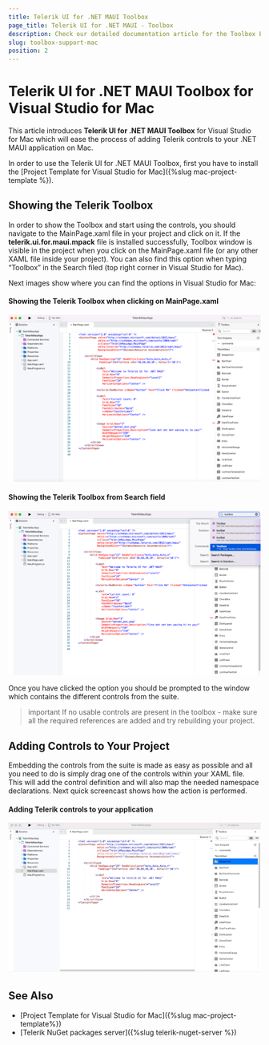 ```yaml
---
title: Telerik UI for .NET MAUI Toolbox
page_title: Telerik UI for .NET MAUI - Toolbox
description: Check our detailed documentation article for the Toolbox Extension of Telerik UI for .NET MAUI on Mac.
slug: toolbox-support-mac
position: 2
---
```


# Telerik UI for .NET MAUI Toolbox for Visual Studio for Mac

This article introduces **Telerik UI for .NET MAUI Toolbox** for Visual Studio for Mac which will ease the process of adding Telerik controls to your .NET MAUI application on Mac. 

In order to use the Telerik UI for .NET MAUI Toolbox, first you have to install the [Project Template for Visual Studio for Mac]({%slug mac-project-template %}). 

## Showing the Telerik Toolbox

In order to show the Toolbox and start using the controls, you should navigate to the MainPage.xaml file in your project and click on it. If the **telerik.ui.for.maui.mpack** file is installed successfully, Toolbox window is visible in the project when you click on the MainPage.xaml file (or any other XAML file inside your project). You can also find this option when typing “Toolbox” in the Search filed (top right corner in Visual Studio for Mac).

Next images show where you can find the options in Visual Studio for Mac:

#### Showing the Telerik Toolbox when clicking on MainPage.xaml 
![Telerik .NET MAUI Toolbox](images/enabled_toolbox_mac.png)

#### Showing the Telerik Toolbox from Search field
![Telerik .NET MAUI Toolbox](images/search_toolbox_mac.png)

Once you have clicked the option you should be prompted to the window which contains the different controls from the suite. 

>important If no usable controls are present in the toolbox - make sure all the required references are added and try rebuilding your project. 

## Adding Controls to Your Project

Embedding the controls from the suite is made as easy as possible and all you need to do is simply drag one of the controls within your XAML file. This will add the control definition and will also map the needed namespace declarations. Next quick screencast shows how the action is performed.

#### Adding Telerik controls to your application
![](images/toolbox_mac.gif)

## See Also

- [Project Template for Visual Studio for Mac]({%slug mac-project-template%})
- [Telerik NuGet packages server]({%slug telerik-nuget-server %})
